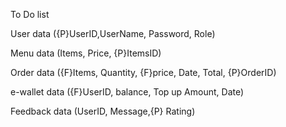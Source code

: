 To Do list

User data
({P}UserID,UserName, Password, Role)

Menu data
(Items, Price, {P}ItemsID)

Order data
({F}Items, Quantity, {F}price, Date, Total, {P}OrderID)

e-wallet data
({F}UserID, balance, Top up Amount, Date)

Feedback data
(UserID, Message,{P} Rating) 
